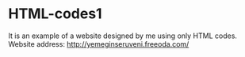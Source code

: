 # HTML-codes1
It is an example of a website designed by me using only HTML codes.
Website address: http://yemeginseruveni.freeoda.com/
